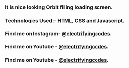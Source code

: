 ### It is nice looking Orbit filling loading screen.

### Technologies Used:- HTML, CSS and Javascript.

### Find me on Instagram- [@electrifyingcodes][Instagram].
### Find me on Youtube  - [@electrifyingcodes][Youtube].
### Find me on Youtube  - [@electrifyingcodes][Telegram].

[Instagram]: https://www.instagram.com/electrifyingcodes
[Youtube]: https://www.youtube.com/@electrifyingcodes
[Telegram]: https://www.yo
